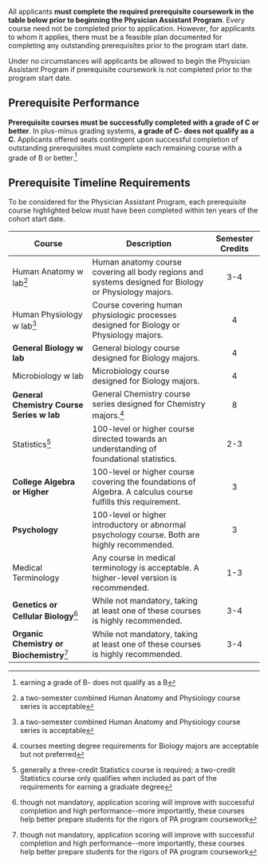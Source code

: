 All applicants **must complete the required prerequisite coursework in the table below prior to beginning the Physician Assistant Program**. Every course need not be completed prior to application. However, for applicants to whom it applies, there must be a feasible plan documented for completing any outstanding prerequisites prior to the program start date. 

Under no circumstances will applicants be allowed to begin the Physician Assistant Program if prerequisite coursework is not completed prior to the program start date.

## Prerequisite Performance

**Prerequisite courses must be successfully completed with a grade of C or better**. In plus-minus grading systems, **a grade of C- does not qualify as a C**. Applicants offered seats contingent upon successful completion of outstanding prerequisites must complete each remaining course with a grade of B or better.[^grade]

## Prerequisite Timeline Requirements

To be considered for the Physician Assistant Program, <span class="highlight">each prerequisite course highlighted below must have been completed within ten years of the cohort start date</span>.

| Course                                                              | Description                                                                                                      | Semester Credits   |
| ------------------------------------------------------------------- | ---------------------------------------------------------------------------------------------------------------- | :----------------: |
| <span class="highlight">Human Anatomy w lab</span>[^anatomy]        | Human anatomy course covering all body regions and systems designed for Biology or Physiology majors.            | 3-4                |
| <span class="highlight">Human Physiology w lab</span>[^physiology]  | Course covering human physiologic processes designed for Biology or Physiology majors.                           | 4                  |
| **General Biology w lab**                                           | General biology course designed for Biology majors.                                                              | 4                  |
| <span class="highlight">Microbiology w lab</span>                   | Microbiology course designed for Biology majors.                                                                 | 4                  |
| **General Chemistry Course Series w lab**                           | General Chemistry course series designed for Chemistry majors.[^chem]                                            | 8                |
| <span class="highlight">Statistics</span>[^stats]                   | 100-level or higher course directed towards an understanding of foundational statistics.                         | 2-3                |
| **College Algebra or Higher**                                       | 100-level or higher course covering the foundations of Algebra. A calculus course fulfills this requirement.     | 3                  |
| **Psychology**                                                      | 100-level or higher introductory or abnormal psychology course. Both are highly recommended.                     | 3                  |
| <span class="highlight">Medical Terminology</span>                  | Any course in medical terminology is acceptable. A higher-level version is recommended.                          | 1-3                |
| **Genetics or Cellular Biology**[^extrabio]                         | While not mandatory, taking at least one of these courses is highly recommended.                                 | 3-4                |
| **Organic Chemistry or Biochemistry**[^extrachem]                   | While not mandatory, taking at least one of these courses is highly recommended.                                 | 3-4                |

[^grade]: earning a grade of B- does not qualify as a B
[^anatomy]: a two-semester combined Human Anatomy and Physiology course series is acceptable
[^physiology]: a two-semester combined Human Anatomy and Physiology course series is acceptable
[^chem]: courses meeting degree requirements for Biology majors are acceptable but not preferred
[^stats]: generally a three-credit Statistics course is required; a two-credit Statistics course only qualifies when included as part of the requirements for earning a graduate degree
[^extrabio]: though not mandatory, application scoring will improve with successful completion and high performance--more importantly, these courses help better prepare students for the rigors of PA program coursework
[^extrachem]: though not mandatory, application scoring will improve with successful completion and high performance--more importantly, these courses help better prepare students for the rigors of PA program coursework